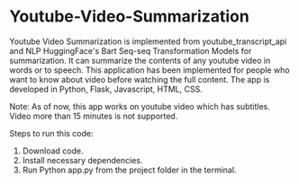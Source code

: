 # Youtube-Video-Summarization


Youtube Video Summarization is implemented from youtube_transcript_api and NLP HuggingFace's Bart Seq-seq Transformation Models for summarization. It can summarize the contents of any youtube video in words or to speech. This application has been implemented for people who want to know about video before watching the full content. The app is developed in Python, Flask, Javascript, HTML, CSS.

Note:
As of now, this app works on youtube video which has subtitles.
Video more than 15 minutes is not supported.

Steps to run this code:
1. Download code.
2. Install necessary dependencies.
3. Run Python app.py from the project folder in the terminal.
